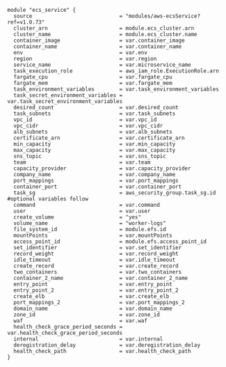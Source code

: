     module "ecs_service" {
      source                            = "modules/aws-ecsService?ref=v1.0.73"
      cluster_arn                       = module.ecs_cluster.arn
      cluster_name                      = module.ecs_cluster.name
      container_image                   = var.container_image
      container_name                    = var.container_name
      env                               = var.env
      region                            = var.region
      service_name                      = var.microservice_name
      task_execution_role               = aws_iam_role.ExecutionRole.arn
      fargate_cpu                       = var.fargate_cpu
      fargate_mem                       = var.fargate_mem
      task_environment_variables        = var.task_environment_variables
      task_secret_environment_variables = var.task_secret_environment_variables
      desired_count                     = var.desired_count
      task_subnets                      = var.task_subnets
      vpc_id                            = var.vpc_id
      vpc_cidr                          = var.vpc_cidr
      alb_subnets                       = var.alb_subnets
      certificate_arn                   = var.certificate_arn
      min_capacity                      = var.min_capacity
      max_capacity                      = var.max_capacity
      sns_topic                         = var.sns_topic
      team                              = var.team
      capacity_provider                 = var.capacity_provider
      company_name                      = var.company_name
      port_mappings                     = var.port_mappings
      container_port                    = var.container_port
      task_sg                           = aws_security_group.task_sg.id #optional variables follow
      command                           = var.command
      user                              = var.user
      create_volume                     = "yes"
      volume_name                       = "worker-logs"
      file_system_id                    = module.efs.id
      mountPoints                       = var.mountPoints
      access_point_id                   = module.efs.access_point_id
      set_identifier                    = var.set_identifier
      record_weight                     = var.record_weight
      idle_timeout                      = var.idle_timeout
      create_record                     = var.create_record
      two_containers                    = var.two_containers
      container_2_name                  = var.container_2_name
      entry_point                       = var.entry_point
      entry_point_2                     = var.entry_point_2
      create_elb                        = var.create_elb
      port_mappings_2                   = var.port_mappings_2
      domain_name                       = var.domain_name
      zone_id                           = var.zone_id
      waf                               = var.waf
      health_check_grace_period_seconds = var.health_check_grace_period_seconds
      internal                          = var.internal
      deregistration_delay              = var.deregistration_delay
      health_check_path                 = var.health_check_path
    }

